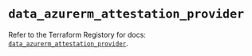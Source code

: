 # `data_azurerm_attestation_provider`

Refer to the Terraform Registory for docs: [`data_azurerm_attestation_provider`](https://www.terraform.io/docs/providers/azurerm/d/attestation_provider).
